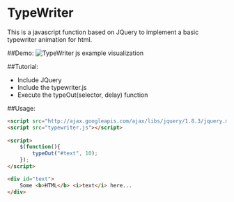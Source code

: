 # TypeWriter
This is a javascript function based on JQuery to implement a basic typewriter animation for html.

##Demo:
![TypeWriter js example visualization](https://raw.githubusercontent.com/MoritzGoeckel/JS-JQuery-TypeWriter/master/typewriterJs_example_visualization.gif)

##Tutorial:
- Include JQuery
- Include the typewriter.js
- Execute the typeOut(selector, delay) function

##Usage:
```html
<script src="http://ajax.googleapis.com/ajax/libs/jquery/1.8.3/jquery.min.js"></script>
<script src="typewriter.js"></script>
    
<script>
    $(function(){
        typeOut("#text", 10);
    });
</script>

<div id="text">
    Some <b>HTML</b> <i>text</i> here...
</div>
```
